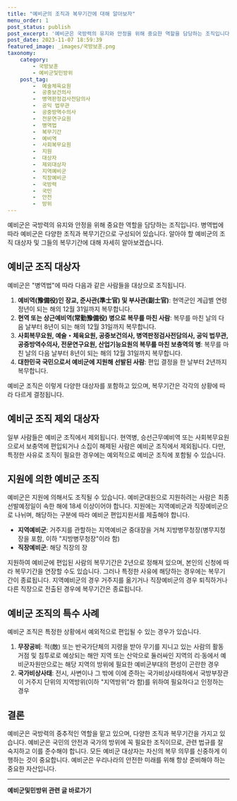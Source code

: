 ```yaml
---
title: "예비군의 조직과 복무기간에 대해 알아보자"
menu_order: 1
post_status: publish
post_excerpt: '예비군은 국방력의 유지와 안정을 위해 중요한 역할을 담당하는 조직입니다. 병역법에 따라 예비군은 다양한 조직과 복무기간으로 구성되어 있습니다. 알아야 할 예비군의 조직 대상자 및 그들의 복무기간에 대해 자세히 알아보겠습니다.'
post_date: 2023-11-07 18:59:39
featured_image: _images/국방보훈.png
taxonomy:
    category:
        - 국방보훈
        - 예비군및민방위
    post_tag:
        -  예술체육요원
        -  공중보건의사
        -  병역판정검사전담의사
        -  공익 법무관
        -  공중방역수의사
        -  전문연구요원
        -  병역법
        -  복무기간
        -  예비역
        -  사회복무요원
        -  지원
        -  대상자
        -  제외대상자
        -  지역예비군
        -  직장예비군
        -  국방력
        -  국민
        -  안전
        -  방위
---
```




예비군은 국방력의 유지와 안정을 위해 중요한 역할을 담당하는 조직입니다. 병역법에 따라 예비군은 다양한 조직과 복무기간으로 구성되어 있습니다. 알아야 할 예비군의 조직 대상자 및 그들의 복무기간에 대해 자세히 알아보겠습니다.

## 예비군 조직 대상자

예비군은 "병역법"에 따라 다음과 같은 사람들을 대상으로 조직됩니다.

1. **예비역(豫備役)인 장교, 준사관(準士官) 및 부사관(副士官)**: 현역군인 계급별 연령 정년이 되는 해의 12월 31일까지 복무합니다.
2. **현역 또는 상근예비역(常勤豫備役) 병으로 복무를 마친 사람**: 복무를 마친 날의 다음 날부터 8년이 되는 해의 12월 31일까지 복무합니다.
3. **사회복무요원, 예술・체육요원, 공중보건의사, 병역판정검사전담의사, 공익 법무관, 공중방역수의사, 전문연구요원, 산업기능요원의 복무를 마친 보충역의 병**: 복무를 마친 날의 다음 날부터 8년이 되는 해의 12월 31일까지 복무합니다.
4. **대한민국 국민으로서 예비군에 지원해 선발된 사람**: 편입 결정을 한 날부터 2년까지 복무합니다.

예비군 조직은 이렇게 다양한 대상자를 포함하고 있으며, 복무기간은 각각의 상황에 따라 다르게 결정됩니다.

## 예비군 조직 제외 대상자

일부 사람들은 예비군 조직에서 제외됩니다. 현역병, 승선근무예비역 또는 사회복무요원으로서 보충역에 편입되거나 소집이 해제된 사람은 예비군 조직에서 제외됩니다. 다만, 특정한 사유로 조직이 필요한 경우에는 예외적으로 예비군 조직에 포함될 수 있습니다.

## 지원에 의한 예비군 조직

예비군은 지원에 의해서도 조직될 수 있습니다. 예비군대원으로 지원하려는 사람은 최종 선발예정일이 속한 해에 18세 이상이어야 합니다. 지원에는 지역예비군과 직장예비군으로 나뉘며, 해당하는 구분에 따라 예비군 편입지원서를 제출해야 합니다.

- **지역예비군**: 거주지를 관할하는 지역예비군 중대장을 거쳐 지방병무청장(병무지청장을 포함, 이하 "지방병무청장"이라 함)
- **직장예비군**: 해당 직장의 장

지원하여 예비군에 편입된 사람의 복무기간은 2년으로 정해져 있으며, 본인의 신청에 따라 복무기간을 연장할 수도 있습니다. 그러나 특정한 사유에 해당하는 경우에는 복무기간이 종료됩니다. 지역예비군의 경우 거주지를 옮기거나 직장예비군의 경우 퇴직하거나 다른 직장으로 전출된 경우에 복무기간은 종료됩니다.

## 예비군 조직의 특수 사례

예비군 조직은 특정한 상황에서 예외적으로 편입될 수 있는 경우가 있습니다.

1. **무장공비**: 적(敵) 또는 반국가단체의 지령을 받아 무기를 지니고 있는 사람의 활동 거점 및 침투로로 예상되는 해안 지역 또는 산악으로 둘러싸인 지역의 리·동에서 예비군자원만으로는 해당 지역의 방위에 필요한 예비군부대의 편성이 곤란한 경우
2. **국가비상사태**: 전시, 사변이나 그 밖에 이에 준하는 국가비상사태하에서 국방부장관이 거주지 단위의 지역방위(이하 "지역방위"라 함)를 위하여 필요하다고 인정하는 경우

## 결론

예비군은 국방력의 중추적인 역할을 맡고 있으며, 다양한 조직과 복무기간을 가지고 있습니다. 예비군은 국민의 안전과 국가의 방위에 꼭 필요한 조직이므로, 관련 법규를 잘 숙지하고 이를 준수해야 합니다. 모든 예비군 대상자는 자신의 복무 의무를 신중하게 이행하는 것이 중요합니다. 예비군은 우리나라의 안전한 미래를 위해 항상 준비해야 하는 중요한 자산입니다.
<!-- wp:separator -->
<hr class="wp-block-separator has-alpha-channel-opacity"/>
<!-- /wp:separator -->

<!-- wp:group {"backgroundColor":"base","layout":{"type":"constrained"}} -->
<div class="wp-block-group has-base-background-color has-background"><!-- wp:paragraph {"align":"center","fontSize":"medium"} -->
<p class="has-text-align-center has-large-font-size"><strong>예비군및민방위 관련 글 바로가기</strong></p>
<!-- /wp:paragraph -->


<!-- wp:latest-posts {"categories":[{"id":9797,"count":19,"description":"","link":"https://uknowlaw.com/category/%ec%98%88%eb%b9%84%ea%b5%b0%eb%b0%8f%eb%af%bc%eb%b0%a9%ec%9c%84/","name":"예비군및민방위","slug":"예비군및민방위","taxonomy":"category","parent":0,"meta":[],"_links":{"self":[{"href":"https://uknowlaw.com/wp-json/wp/v2/categories/9797"}],"collection":[{"href":"https://uknowlaw.com/wp-json/wp/v2/categories"}],"about":[{"href":"https://uknowlaw.com/wp-json/wp/v2/taxonomies/category"}],"wp:post_type":[{"href":"https://uknowlaw.com/wp-json/wp/v2/posts?categories=9797"}],"curies":[{"name":"wp","href":"https://api.w.org/{rel}","templated":true}]}}],"postsToShow":100,"excerptLength":28,"postLayout":"grid","columns":2,"featuredImageAlign":"left","featuredImageSizeSlug":"large","fontSize":18px} /--></div>
<!-- /wp:group -->